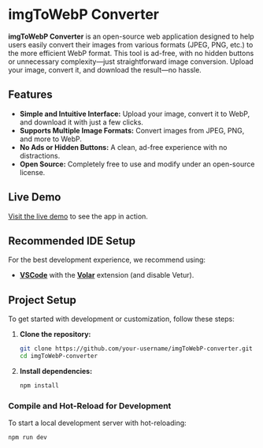 # imgToWebP Converter

**imgToWebP Converter** is an open-source web application designed to help users easily convert their images from various formats (JPEG, PNG, etc.) to the more efficient WebP format. This tool is ad-free, with no hidden buttons or unnecessary complexity—just straightforward image conversion. Upload your image, convert it, and download the result—no hassle.

## Features

- **Simple and Intuitive Interface:** Upload your image, convert it to WebP, and download it with just a few clicks.
- **Supports Multiple Image Formats:** Convert images from JPEG, PNG, and more to WebP.
- **No Ads or Hidden Buttons:** A clean, ad-free experience with no distractions.
- **Open Source:** Completely free to use and modify under an open-source license.

## Live Demo

[Visit the live demo](https://elkhechafi.github.io/img-to-webP-converter/) to see the app in action.

## Recommended IDE Setup

For the best development experience, we recommend using:

- **[VSCode](https://code.visualstudio.com/)** with the **[Volar](https://marketplace.visualstudio.com/items?itemName=Vue.volar)** extension (and disable Vetur).

## Project Setup

To get started with development or customization, follow these steps:

1. **Clone the repository:**

    ```sh
    git clone https://github.com/your-username/imgToWebP-converter.git
    cd imgToWebP-converter
    ```

2. **Install dependencies:**

    ```sh
    npm install
    ```

### Compile and Hot-Reload for Development

To start a local development server with hot-reloading:

```sh
npm run dev
